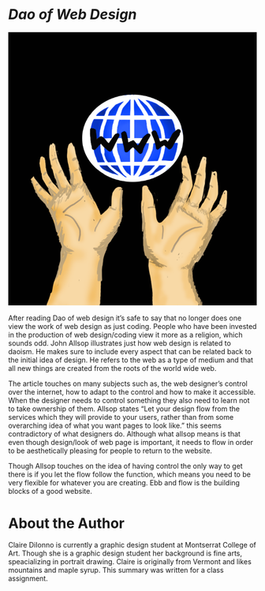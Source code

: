 # *Dao of Web Design*

![Alt Text](https://github.com/clairedii12/ebb-and-flow-/blob/master/webauthoringdrawing.png?raw=true)

After reading Dao of web design it’s safe to say that no longer does one view the work of web design as just coding. People who have been invested in the production of web design/coding view it more as a religion, which sounds odd. John Allsop illustrates just how web design is related to daoism. He makes sure to include every aspect that can be related back to the initial idea of design. He refers to the web as a type of medium and that all new things are created from the roots of the world wide web.

The article touches on many subjects such as, the web designer’s control over the internet, how to adapt to the control and how to make it accessible. When the designer needs to control something they also need to learn not to take ownership of them. Allsop states “Let your design flow from the services which they will provide to your users, rather than from some overarching idea of what you want pages to look like.” this seems contradictory of what designers do. Although what allsop means is that even though design/look of web page is important, it needs to flow in order to be aesthetically pleasing for people to return to the website. 

Though Allsop touches on the idea of having control the only way to get there is if you let the flow follow the function, which means you need to be very flexible for whatever you are creating. Ebb and flow is the building blocks of a good website. 

# About the Author 
Claire DiIonno is currently a graphic design student at Montserrat College of Art. Though she is a graphic design student her background is fine arts, speacializing in portrait drawing. Claire is originally from Vermont and likes mountains and maple syrup. This summary was written for a class assignment. 
